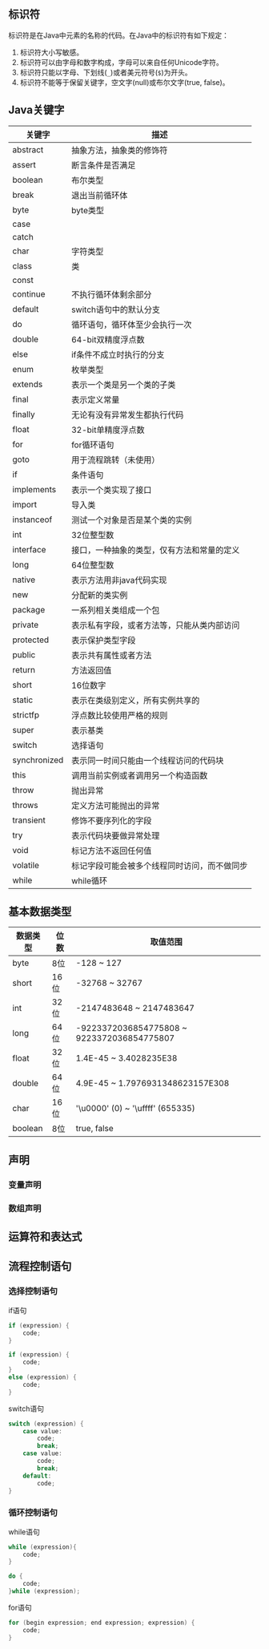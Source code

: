 ## 标识符

标识符是在Java中元素的名称的代码。在Java中的标识符有如下规定：
1. 标识符大小写敏感。
2. 标识符可以由字母和数字构成，字母可以来自任何Unicode字符。
3. 标识符只能以字母、下划线(`_`)或者美元符号(`$`)为开头。
4. 标识符不能等于保留关键字，空文字(null)或布尔文字(true, false)。

## Java关键字

|关键字|描述|
|---|---|
|abstract|抽象方法，抽象类的修饰符|
|assert|断言条件是否满足|
|boolean|布尔类型|
|break|退出当前循环体|
|byte|byte类型|
|case||
|catch||
|char|字符类型|
|class|类|
|const||
|continue|不执行循环体剩余部分|
|default|switch语句中的默认分支|
|do|循环语句，循环体至少会执行一次|
|double|64-bit双精度浮点数|
|else|if条件不成立时执行的分支|
|enum|枚举类型|
|extends|表示一个类是另一个类的子类|
|final|表示定义常量|
|finally|无论有没有异常发生都执行代码|
|float|32-bit单精度浮点数|
|for|for循环语句|
|goto|用于流程跳转（未使用）|
|if|条件语句|
|implements|表示一个类实现了接口|
|import|导入类|
|instanceof|测试一个对象是否是某个类的实例|
|int|32位整型数|
|interface|接口，一种抽象的类型，仅有方法和常量的定义|
|long|64位整型数|
|native|表示方法用非java代码实现|
|new|分配新的类实例|
|package|一系列相关类组成一个包|
|private|表示私有字段，或者方法等，只能从类内部访问|
|protected|表示保护类型字段|
|public|表示共有属性或者方法|
|return|方法返回值|
|short|16位数字|
|static|表示在类级别定义，所有实例共享的|
|strictfp|浮点数比较使用严格的规则|
|super|表示基类|
|switch|选择语句|
|synchronized|表示同一时间只能由一个线程访问的代码块|
|this|调用当前实例或者调用另一个构造函数|
|throw|抛出异常|
|throws|定义方法可能抛出的异常|
|transient|修饰不要序列化的字段|
|try|表示代码块要做异常处理|
|void|标记方法不返回任何值|
|volatile|标记字段可能会被多个线程同时访问，而不做同步|
|while|while循环|

## 基本数据类型

|数据类型|位数|取值范围|
|---|---|---|
|byte|8位|-128 ~ 127|
|short|16位|-32768 ~ 32767|
|int|32位|-2147483648 ~ 2147483647|
|long|64位|-9223372036854775808 ~ 9223372036854775807|
|float|32位|1.4E-45 ~ 3.4028235E38|
|double|64位|4.9E-45 ~ 1.7976931348623157E308|
|char|16位|'\u0000' (0) ~ '\uffff' (655335)|
|boolean|8位|true, false|

## 声明

### 变量声明

### 数组声明

## 运算符和表达式

## 流程控制语句

### 选择控制语句

if语句
``` Java
if (expression) {
    code;
}

if (expression) {
    code;
}
else (expression) {
    code;
}
```

switch语句
``` Java
switch (expression) {
    case value:
        code;
        break;
    case value:
        code;
        break;
    default:
        code;
}
```

### 循环控制语句

while语句
``` Java
while (expression){
    code;
}

do {
    code;
}while (expression);
```

for语句
``` Java
for (begin expression; end expression; expression) {
    code;
}
```
